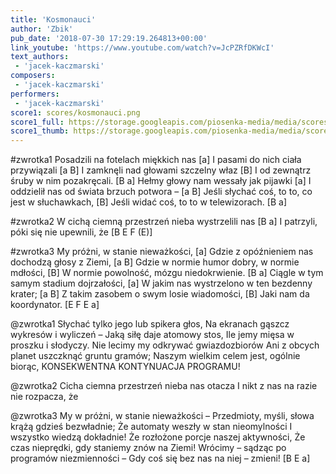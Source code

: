 ```yaml
---
title: 'Kosmonauci'
author: 'Zbik'
pub_date: '2018-07-30 17:29:19.264813+00:00'
link_youtube: 'https://www.youtube.com/watch?v=JcPZRfDKWcI'
text_authors:
 - 'jacek-kaczmarski'
composers:
 - 'jacek-kaczmarski'
performers:
 - 'jacek-kaczmarski'
score1: scores/kosmonauci.png
score1_full: https://storage.googleapis.com/piosenka-media/media/scores/kosmonauci.png
score1_thumb: https://storage.googleapis.com/piosenka-media/media/scores/kosmonauci.png.180x0_q85_upscale.png
---
```


#zwrotka1
Posadzili na fotelach miękkich nas [a]
I pasami do nich ciała przywiązali [a B]
I zamknęli nad głowami szczelny właz [B]
I od zewnątrz śruby w nim pozakręcali. [B a]
Hełmy głowy nam wessały jak pijawki [a]
I oddzielił nas od świata brzuch potwora – [a B]
Jeśli słychać coś, to to, co jest w słuchawkach, [B]
Jeśli widać coś, to to w telewizorach. [B a]

#zwrotka2
W cichą ciemną przestrzeń nieba wystrzelili nas [B a]
I patrzyli, póki się nie upewnili, że [B E F (E)]

#zwrotka3
My próżni, w stanie nieważkości, [a]
Gdzie z opóźnieniem nas dochodzą głosy z Ziemi, [a B]
Gdzie w normie humor dobry, w normie mdłości, [B]
W normie powolność, mózgu niedokrwienie. [B a]
Ciągle w tym samym stadium dojrzałości, [a]
W jakim nas wystrzelono w ten bezdenny krater; [a B]
Z takim zasobem o swym losie wiadomości, [B]
Jaki nam da koordynator. [E F E a]

@zwrotka1
Słychać tylko jego lub spikera głos,
Na ekranach gąszcz wykresów i wyliczeń –
Jaką siłę daje atomowy stos,
Ile jemy mięsa w proszku i słodyczy.
Nie lecimy my odkrywać gwiazdozbiorów
Ani z obcych planet uszczknąć gruntu gramów;
Naszym wielkim celem jest, ogólnie biorąc,
KONSEKWENTNA KONTYNUACJA PROGRAMU!

@zwrotka2
Cicha ciemna przestrzeń nieba nas otacza
I nikt z nas na razie nie rozpacza, że

@zwrotka3
My w próżni, w stanie nieważkości –
Przedmioty, myśli, słowa krążą gdzieś bezwładnie;
Że automaty weszły w stan nieomylności
I wszystko wiedzą dokładnie!
Że rozłożone porcje naszej aktywności,
Że czas nieprędki, gdy staniemy znów na Ziemi!
Wrócimy – sądząc po programów niezmienności –
Gdy coś się bez nas na niej – zmieni! [B E a]